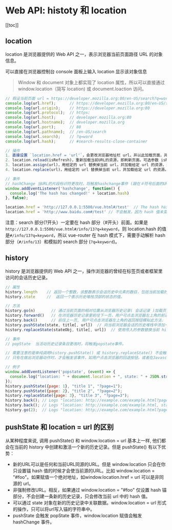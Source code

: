 # Web API: histoty 和 location

[[toc]]

## location

location 是浏览器提供的 Web API 之一，表示浏览器当前页面路径 URL 的对象信息。

可以直接在浏览器控制台 console 面板上输入 location 显示该对象信息

> Window 和 document 对象上都实现了 location 属性，所以可以直接通过 window.location（简写 location) 或 document.loaction 访问。

```js
// 假设当前页面 url = https://developer.mozilla.org:80/en-US/search?q=word#search-results-close-container
console.log(url.href);      // https://developer.mozilla.org:80/en-US/search?q=word#search-results-close-container
console.log(url.origin);    // https://developer.mozilla.org:80
console.log(url.protocol);  // https:
console.log(url.host);      // developer.mozilla.org:80
console.log(url.hostname);  // developer.mozilla.org
console.log(url.port);      // 80
console.log(url.pathname);  // /en-US/search
console.log(url.search);    // ?q=word
console.log(url.hash);      // #search-results-close-container

// 操作
1. 直接设置 `location.href = 'url'`，会更改浏览器地址栏 url，并以此加载页面，并且当前新加的 url 也会被添加到 history 历史之中，可以点击前进和回退页面，同 location.assign(url)一样。
2. location.reload(isRefresh)，重新加载当前URL的资源，即刷新页面。可选参数 isRefresh 是 Boolean，为 true 时表示从服务器重新获取页面数据来刷新，默认 false，从缓存当中刷新页面资源。
3. location.assign(url)，用给定的 url 替换掉当前 url，并加载给定 url 的资源，并记录到 history 历史记录中，可以后退和前进页面。
4. location.replace(url)，用给定的 url 替换掉当前 url，并加载给定 url 的资源。但与 assign() 方法不同的是用 replace()替换的新页面不会被保存在会话的历史 History中，这意味着用户将不能用后退按钮转到该页面

// 事件 
// hashChange 当URL的片段标识符更改时，将触发hashchange事件 (跟在＃符号后面的URL部分，包括＃符号)
window.addEventListener('hashchange', function() {
  console.log('The hash has changed!' + location.hash)
}, false);

location.href = 'http://127.0.0.1:5500/vue.html#/test'  // The hash has changed! #/test
location.href = 'http://www.baidu.com#/test' // 不会触发，因为 hash 值未变
```
注意：search 部分(?开头）一定要在 hash 部分（#开头）前面。如果是 `http://127.0.0.1:5500/vue.html#/info/13?q=keyword`，则 location.hash 的值是`#/info/13?q=keyword`，所以 vue-router 在 hash 模式下，需要手动解析 hash 部分（`#/info/13`）和模拟的 search 部分 (`?q=keyword`)。

## history

history 是浏览器提供的 Web API 之一，操作浏览器的曾经在标签页或者框架里访问的会话历史记录。

```js
// 属性
history.length    // 返回一个整数，该整数表示会话历史中元素的数目，包括当前加载的页。
history.state     //  返回一个表示历史堆栈顶部的状态的值。

// 方法
history.go(n)       // 通过当前页面的相对位置从浏览器历史记录( 会话记录 )加载页面。参数为-1的时候为上一页，参数为1的时候为下一页。当不传参数、不是整数参数、整数参数超出前后界限时都没有效果。
history.forward()   // 在浏览器历史记录里前往下一页，用户可点击浏览器左上角的前进按钮模拟此方法. 等价于 history.go(1)，超出界限没有效果。
history.back()      // 前往上一页, 用户可点击浏览器左上角的返回按钮模拟此方法. 等价于 history.go(-1)，超出界限没有效果。
history.pushState(state, title[, url])  // 向当前浏览器会话的历史堆栈中添加一个状态（state），如果有提供 url，则会尝试加载 url 资源。但新网址必须与当前网址相同 origin。如果未指定url参数，则将当前设置state为文档的当前URL。目前当前大多数浏览器都忽略 title 参数，可以传入空字符串。
history.replaceState(stateObj, title[, url])  // 使用传入的参数替换当前 history 记录的信息。新的URL跟当前的URL必须是同源; 否则 replaceState 抛出一个异常。

// 事件
// popState  当活动历史记录条目更改时，将触发popstate事件。

// 需要注意的是单纯调用history.pushState() 或 history.replaceState() 不会触发 popstate 事件。
// 只有在做出浏览器动作时，才会触发该事件，如用户点击浏览器的回退按钮，或者在Javascript代码中调用 history.back() /forward() / go(n) 方法。

// 例子
window.addEventListener('popstate', (event) => {
  console.log("location: " + document.location + ", state: " + JSON.stringify(event.state));
});
history.pushState({page: 1}, "title 1", "?page=1");
history.pushState({page: 2}, "title 2", "?page=2");
history.replaceState({page: 3}, "title 3", "?page=3");
history.back(); // Logs "location: http://example.com/example.html?page=1, state: {"page":1}"
history.back(); // Logs "location: http://example.com/example.html, state: null
history.go(2);  // Logs "location: http://example.com/example.html?page=3, state: {"page":3}
```

## pushState 和 location = url 的区别

从某种程度来说, 调用 pushState() 和 window.location = url 基本上一样, 他们都会在当前的 history 中创建和激活一个新的历史记录。但是 pushState() 有以下优势：
- 新的URL可以是任何和当前URL同源的URL。但是 window.location 只会在你只设置锚 hash 值的时候才会使当前源的URL。比如 window.location = "#foo"。如果赋值一个绝对地址，如window.location.href = url 可以是非同源的 url。
- 非强制修改URL。相反，如果通过 window.location = "#foo" 仅设置 hash 锚部分，不会创建一条新的历史记录，只会修改当前 url 中的 hash 值。
- 可以通过 state 对象在新的历史记录中关联数据。window.location = url  形式的操作，只可以将url写入锚的字符串中。
- pushState 会触发 popState 事件，window.location 赋值会触发 hashChange 事件。